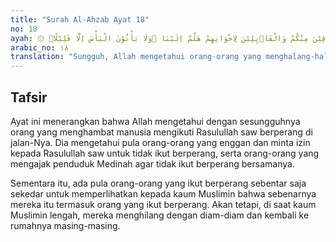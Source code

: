 ```yaml
---
title: "Surah Al-Ahzab Ayat 18"
no: 18
ayah: ۞ قَدْ يَعْلَمُ اللّٰهُ الْمُعَوِّقِيْنَ مِنْكُمْ وَالْقَاۤىِٕلِيْنَ لِاِخْوَانِهِمْ هَلُمَّ اِلَيْنَا ۚوَلَا يَأْتُوْنَ الْبَأْسَ اِلَّا قَلِيْلًاۙ
arabic_no: ١٨
translation: "Sungguh, Allah mengetahui orang-orang yang menghalang-halangi di antara kamu dan orang yang berkata kepada saudara-saudaranya, “Marilah bersama kami.” Tetapi mereka datang berperang hanya sebentar,"
---
```


## Tafsir

Ayat ini menerangkan bahwa Allah mengetahui dengan sesungguhnya orang yang menghambat manusia mengikuti Rasulullah saw berperang di jalan-Nya. Dia mengetahui pula orang-orang yang enggan dan minta izin kepada Rasulullah saw untuk tidak ikut berperang, serta orang-orang yang mengajak penduduk Medinah agar tidak ikut berperang bersamanya.

Sementara itu, ada pula orang-orang yang ikut berperang sebentar saja sekedar untuk memperlihatkan kepada kaum Muslimin bahwa sebenarnya mereka itu termasuk orang yang ikut berperang. Akan tetapi, di saat kaum Muslimin lengah, mereka menghilang dengan diam-diam dan kembali ke rumahnya masing-masing.